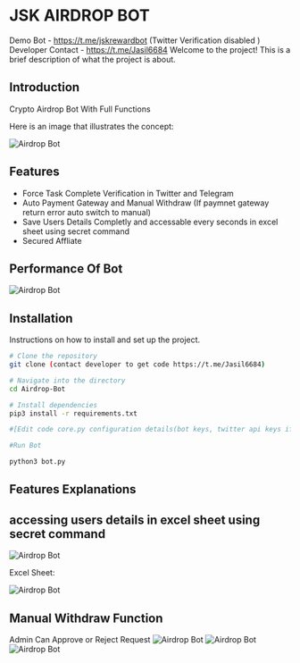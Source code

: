 # JSK AIRDROP BOT
Demo Bot - https://t.me/jskrewardbot (Twitter Verification disabled )
Developer Contact - https://t.me/Jasil6684
Welcome to the project! This is a brief description of what the project is about.

## Introduction

Crypto Airdrop Bot With Full Functions

Here is an image that illustrates the concept:

![Airdrop Bot](https://github.com/Jasil123/AIRDROP-BOT/blob/main/project%20pics/photo_2024-06-07_19-31-01.jpg)

## Features

- Force Task Complete Verification in Twitter and Telegram
- Auto Payment Gateway and Manual Withdraw (If paymnet gateway return error auto switch to manual)
- Save Users Details Completly and accessable every seconds in excel sheet using secret command
- Secured Affliate

## Performance Of Bot 

![Airdrop Bot](https://github.com/Jasil123/AIRDROP-BOT/blob/main/project%20pics/photo_2024-06-07_19-31-01.jpg)

## Installation

Instructions on how to install and set up the project.

```bash
# Clone the repository
git clone (contact developer to get code https://t.me/Jasil6684)

# Navigate into the directory
cd Airdrop-Bot

# Install dependencies
pip3 install -r requirements.txt

#[Edit code core.py configuration details(bot keys, twitter api keys if required force verification for  twitter)]

#Run Bot

python3 bot.py

```
## Features Explanations

## accessing users details in excel sheet using secret command  

![Airdrop Bot](https://github.com/Jasil123/AIRDROP-BOT/blob/main/project%20pics/photo_2024-06-07_19-31-01.jpg)


Excel Sheet:

![Airdrop Bot](https://github.com/Jasil123/AIRDROP-BOT/blob/main/project%20pics/photo_2024-06-07_19-31-01.jpg)


## Manual Withdraw Function
Admin Can Approve or Reject Request
![Airdrop Bot](https://github.com/Jasil123/AIRDROP-BOT/blob/main/project%20pics/photo_2024-06-07_19-31-01.jpg)
![Airdrop Bot](https://github.com/Jasil123/AIRDROP-BOT/blob/main/project%20pics/photo_2024-06-07_19-31-01.jpg)
![Airdrop Bot](https://github.com/Jasil123/AIRDROP-BOT/blob/main/project%20pics/photo_2024-06-07_19-31-01.jpg)









